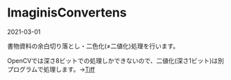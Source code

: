 # ImaginisConvertens
2021-03-01

書物資料の余白切り落とし・二色化(≠二値化)処理を行います。

OpenCVでは深さ8ビットでの処理しかできないので、二値化(深さ1ビット)は別プログラムで処理します。→[Tiff](https://github.com/BithreenGirlen/Tiff)
